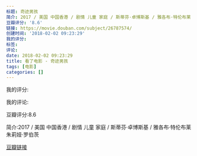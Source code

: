 ```yaml
---
标题: 奇迹男孩
简介: 2017 / 美国 中国香港 / 剧情 儿童 家庭 / 斯蒂芬·卓博斯基 / 雅各布·特伦布莱 朱莉娅·罗伯茨
豆瓣评分: '8.6'
链接: https://movie.douban.com/subject/26787574/
创建时间: '2018-02-02 09:23:29'
我的评分:
标签:
评论:
date: 2018-02-02 09:23:29
title: 看了电影 - 奇迹男孩
tags: [电影]
categories: []
---
```


我的评分:

我的评论:

豆瓣评分:8.6

简介:2017 / 美国 中国香港 / 剧情 儿童 家庭 / 斯蒂芬·卓博斯基 / 雅各布·特伦布莱 朱莉娅·罗伯茨

[豆瓣链接](https://movie.douban.com/subject/26787574/)

